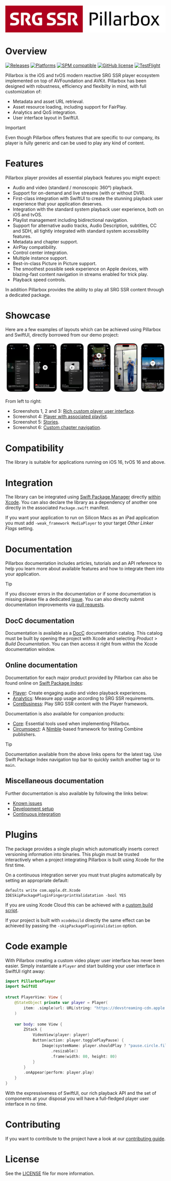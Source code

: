 <!-- markdownlint-disable-next-line MD041 -->
[![Pillarbox logo](docs/README-images/logo.jpg)](https://github.com/SRGSSR/pillarbox-apple)

# Overview

[![Releases](https://img.shields.io/endpoint?url=https%3A%2F%2Fswiftpackageindex.com%2Fapi%2Fpackages%2FSRGSSR%2Fpillarbox-apple%2Fbadge%3Ftype%3Dswift-versions)](https://swiftpackageindex.com/SRGSSR/pillarbox-apple) [![Platforms](https://img.shields.io/endpoint?url=https%3A%2F%2Fswiftpackageindex.com%2Fapi%2Fpackages%2FSRGSSR%2Fpillarbox-apple%2Fbadge%3Ftype%3Dplatforms)](https://swiftpackageindex.com/SRGSSR/pillarbox-apple) [![SPM compatible](https://img.shields.io/badge/SPM-compatible-4BC51D.svg?style=flat)](https://swift.org/package-manager) [![GitHub license](https://img.shields.io/github/license/SRGSSR/pillarbox-apple)](LICENSE) [![TestFlight](https://img.shields.io/badge/%EF%A3%BF-TestFlight-499ae4?link=https%3A%2F%2Ftestflight.apple.com%2Fjoin%2FTS6ngLqf)](https://testflight.apple.com/join/TS6ngLqf)

Pillarbox is the iOS and tvOS modern reactive SRG SSR player ecosystem implemented on top of AVFoundation and AVKit. Pillarbox has been designed with robustness, efficiency and flexibilty in mind, with full customization of:

- Metadata and asset URL retrieval.
- Asset resource loading, including support for FairPlay.
- Analytics and QoS integration.
- User interface layout in SwiftUI.

> [!IMPORTANT]
> Even though Pillarbox offers features that are specific to our company, its player is fully generic and can be used to play any kind of content.

# Features

Pillarbox player provides all essential playback features you might expect:

- Audio and video (standard / monoscopic 360°) playback.
- Support for on-demand and live streams (with or without DVR).
- First-class integration with SwiftUI to create the stunning playback user experience that your application deserves.
- Integration with the standard system playback user experience, both on iOS and tvOS.
- Playlist management including bidirectional navigation.
- Support for alternative audio tracks, Audio Description, subtitles, CC and SDH, all tightly integrated with standard system accessibility features.
- Metadata and chapter support.
- AirPlay compatibility.
- Control center integration.
- Multiple instance support.
- Best-in-class Picture in Picture support.
- The smoothest possible seek experience on Apple devices, with blazing-fast content navigation in streams enabled for trick play.
- Playback speed controls.

In addition Pillarbox provides the ability to play all SRG SSR content through a dedicated package.

# Showcase

Here are a few examples of layouts which can be achieved using Pillarbox and SwiftUI, directly borrowed from our demo project:

[![Showcase](docs/README-images/showcase.png)](https://github.com/SRGSSR/pillarbox-apple)

From left to right:

- Screenshots 1, 2 and 3: [Rich custom player user interface](Demo/Sources/Players/PlaybackView.swift).
- Screenshot 4: [Player with associated playlist](Demo/Sources/Showcase/Playlist/PlaylistView.swift).
- Screenshot 5: [Stories](Demo/Sources/Showcase/Stories/StoriesView.swift).
- Screenshot 6: [Custom chapter navigation](Demo/Sources/Players/PlayerView.swift).

# Compatibility

The library is suitable for applications running on iOS 16, tvOS 16 and above.

# Integration

The library can be integrated using [Swift Package Manager](https://swift.org/package-manager) directly [within Xcode](https://developer.apple.com/documentation/xcode/adding_package_dependencies_to_your_app). You can also declare the library as a dependency of another one directly in the associated `Package.swift` manifest.

If you want your application to run on Silicon Macs as an iPad application you must add `-weak_framework MediaPlayer` to your target _Other Linker Flags_ setting.

# Documentation

Pillarbox documentation includes articles, tutorials and an API reference to help you learn more about available features and how to integrate them into your application.

> [!TIP]
> If you discover errors in the documentation or if some documentation is missing please file a dedicated [issue](https://github.com/SRGSSR/pillarbox-apple/issues/new/choose). You can also directly submit documentation improvements via [pull requests](https://github.com/SRGSSR/pillarbox-apple/compare).

## DocC documentation

Documentation is available as a [DocC](https://developer.apple.com/documentation/docc) documentation catalog. This catalog must be built by opening the project with Xcode and selecting _Product_ > _Build Documentation_. You can then access it right from within the Xcode documentation window.

## Online documentation

Documentation for each major product provided by Pillarbox can also be found online on [Swift Package Index](https://swiftpackageindex.com/SRGSSR/pillarbox-apple):

- [Player](https://swiftpackageindex.com/SRGSSR/pillarbox-apple/documentation/pillarboxplayer): Create engaging audio and video playback experiences.
- [Analytics](https://swiftpackageindex.com/SRGSSR/pillarbox-apple/documentation/pillarboxanalytics): Measure app usage according to SRG SSR requirements.
- [CoreBusiness](https://swiftpackageindex.com/SRGSSR/pillarbox-apple/documentation/pillarboxcorebusiness): Play SRG SSR content with the Player framework.

Documentation is also available for companion products:

- [Core](https://swiftpackageindex.com/SRGSSR/pillarbox-apple/documentation/pillarboxcore): Essential tools used when implementing Pillarbox.
- [Circumspect](https://swiftpackageindex.com/SRGSSR/pillarbox-apple/documentation/pillarboxcircumspect): A [Nimble](https://github.com/Quick/Nimble)-based framework for testing Combine publishers.

> [!TIP]
> Documentation available from the above links opens for the latest tag. Use Swift Package Index navigation top bar to quickly switch another tag or to `main`.

## Miscellaneous documentation

Further documentation is also available by following the links below:

- [Known issues](docs/KNOWN_ISSUES.md)
- [Development setup](docs/DEVELOPMENT_SETUP.md)
- [Continuous integration](docs/CONTINUOUS_INTEGRATION.md)

# Plugins

The package provides a single plugin which automatically inserts correct versioning information into binaries. This plugin must be trusted interactively when a project integrating Pillarbox is built using Xcode for the first time.

On a continuous integration server you must trust plugins automatically by setting an appropriate default:

```shell
defaults write com.apple.dt.Xcode IDESkipPackagePluginFingerprintValidatation -bool YES
```

If you are using Xcode Cloud this can be achieved with a [custom build script](https://developer.apple.com/documentation/xcode/writing-custom-build-scripts).

If your project is built with `xcodebuild` directly the same effect can be achieved by passing the `-skipPackagePluginValidation` option.

# Code example

With Pillarbox creating a custom video player user interface has never been easier. Simply instantiate a `Player` and start building your user interface in SwiftUI right away:

```swift
import PillarboxPlayer
import SwiftUI

struct PlayerView: View {
    @StateObject private var player = Player(
        item: .simple(url: URL(string: "https://devstreaming-cdn.apple.com/videos/streaming/examples/img_bipbop_adv_example_ts/master.m3u8")!)
    )

    var body: some View {
        ZStack {
            VideoView(player: player)
            Button(action: player.togglePlayPause) {
                Image(systemName: player.shouldPlay ? "pause.circle.fill" : "play.circle.fill")
                    .resizable()
                    .frame(width: 80, height: 80)
            }
        }
        .onAppear(perform: player.play)
    }
}
```

With the expressiveness of SwiftUI, our rich playback API and the set of components at your disposal you will have a full-fledged player user interface in no time.

# Contributing

If you want to contribute to the project have a look at our [contributing guide](docs/CONTRIBUTING.md).

# License

See the [LICENSE](LICENSE) file for more information.
